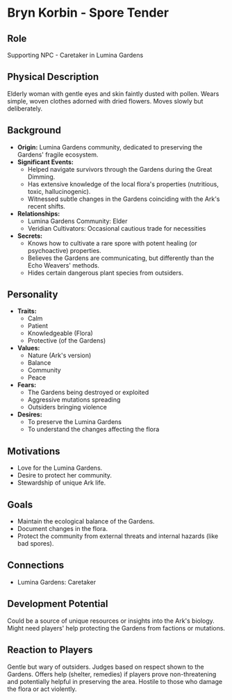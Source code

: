 # Bryn Korbin - Spore Tender

## Role
Supporting NPC - Caretaker in Lumina Gardens

## Physical Description
Elderly woman with gentle eyes and skin faintly dusted with pollen. Wears simple, woven clothes adorned with dried flowers. Moves slowly but deliberately.

## Background
- **Origin:** Lumina Gardens community, dedicated to preserving the Gardens' fragile ecosystem.
- **Significant Events:**
  - Helped navigate survivors through the Gardens during the Great Dimming.
  - Has extensive knowledge of the local flora's properties (nutritious, toxic, hallucinogenic).
  - Witnessed subtle changes in the Gardens coinciding with the Ark's recent shifts.
- **Relationships:**
  - Lumina Gardens Community: Elder
  - Veridian Cultivators: Occasional cautious trade for necessities
- **Secrets:**
  - Knows how to cultivate a rare spore with potent healing (or psychoactive) properties.
  - Believes the Gardens are communicating, but differently than the Echo Weavers' methods.
  - Hides certain dangerous plant species from outsiders.

## Personality
- **Traits:**
  - Calm
  - Patient
  - Knowledgeable (Flora)
  - Protective (of the Gardens)
- **Values:**
  - Nature (Ark's version)
  - Balance
  - Community
  - Peace
- **Fears:**
  - The Gardens being destroyed or exploited
  - Aggressive mutations spreading
  - Outsiders bringing violence
- **Desires:**
  - To preserve the Lumina Gardens
  - To understand the changes affecting the flora

## Motivations
- Love for the Lumina Gardens.
- Desire to protect her community.
- Stewardship of unique Ark life.

## Goals
- Maintain the ecological balance of the Gardens.
- Document changes in the flora.
- Protect the community from external threats and internal hazards (like bad spores).

## Connections
- Lumina Gardens: Caretaker

## Development Potential
Could be a source of unique resources or insights into the Ark's biology. Might need players' help protecting the Gardens from factions or mutations.

## Reaction to Players
Gentle but wary of outsiders. Judges based on respect shown to the Gardens. Offers help (shelter, remedies) if players prove non-threatening and potentially helpful in preserving the area. Hostile to those who damage the flora or act violently.
